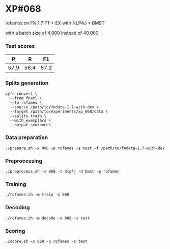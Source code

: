 # XP\#068

rofames on FN 1.7 FT + EX with NLP4J + BMST

with a batch size of 4,000 instead of 40,000

### Test scores
| P| R | F1 |
| --- | --- | --- |
| 57.9 | 56.4 | 57.2 |

### Splits generation
```
pyfn convert \
  --from fnxml \
  --to rofames \
  --source /path/to/fndata-1.7-with-dev \
  --target /path/to/experiments/xp_068/data \
  --splits train \
  --with_exemplars \
  --output_sentences
```

### Data preparation
```
./prepare.sh -x 068 -p rofames -s test -f /path/to/fndata-1.7-with-dev
```

### Preprocessing
```
./preprocess.sh -x 068 -t nlp4j -d bmst -p rofames
```

### Training
```
./rofames.sh -m train -x 068
```

### Decoding
```
./rofames.sh -m decode -x 068 -s test
```

### Scoring
```
./score.sh -x 068 -p rofames -s test
```

